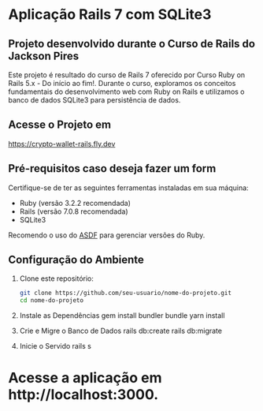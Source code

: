 # Aplicação Rails 7 com SQLite3

## Projeto desenvolvido durante o Curso de Rails do Jackson Pires

Este projeto é resultado do curso de Rails 7 oferecido por Curso Ruby on Rails 5.x - Do início ao fim!. Durante o curso, exploramos os conceitos fundamentais do desenvolvimento web com Ruby on Rails e utilizamos o banco de dados SQLite3 para persistência de dados.

## Acesse o Projeto em

https://crypto-wallet-rails.fly.dev

## Pré-requisitos caso deseja fazer um form
Certifique-se de ter as seguintes ferramentas instaladas em sua máquina:

- Ruby (versão 3.2.2 recomendada)
- Rails (versão 7.0.8 recomendada)
- SQLite3

Recomendo o uso do [ASDF](https://asdf-vm.com/) para gerenciar versões do Ruby.

## Configuração do Ambiente

1. Clone este repositório:
   ```bash
   git clone https://github.com/seu-usuario/nome-do-projeto.git
   cd nome-do-projeto

2. Instale as Dependências
    gem install bundler
    bundle
    yarn install

3. Crie e Migre o Banco de Dados
    rails db:create
    rails db:migrate

4. Inicie o Servido
    rails s

# Acesse a aplicação em http://localhost:3000.
